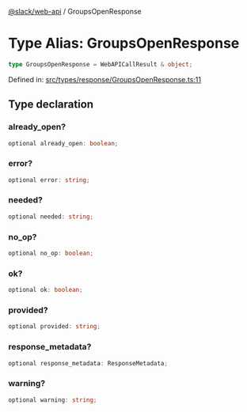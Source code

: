 [@slack/web-api](../index.md) / GroupsOpenResponse

# Type Alias: GroupsOpenResponse

```ts
type GroupsOpenResponse = WebAPICallResult & object;
```

Defined in: [src/types/response/GroupsOpenResponse.ts:11](https://github.com/slackapi/node-slack-sdk/blob/main/packages/web-api/src/types/response/GroupsOpenResponse.ts#L11)

## Type declaration

### already\_open?

```ts
optional already_open: boolean;
```

### error?

```ts
optional error: string;
```

### needed?

```ts
optional needed: string;
```

### no\_op?

```ts
optional no_op: boolean;
```

### ok?

```ts
optional ok: boolean;
```

### provided?

```ts
optional provided: string;
```

### response\_metadata?

```ts
optional response_metadata: ResponseMetadata;
```

### warning?

```ts
optional warning: string;
```
